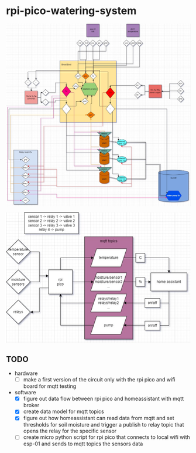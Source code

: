# rpi-pico-watering-system

![circuit diagram](doc/circuit.jpg "circuit diagram")

![data flow](doc/data-flow.jpg "data flow")

## TODO
- hardware
  -  [ ] make a first version of the circuit only with the rpi pico and wifi board for mqtt testing
- software
  - [x] figure out data flow between rpi pico and homeassistant with mqtt broker
  - [x] create data model for mqtt topics
  - [x] figure out how homeassistant can read data from mqtt and set thresholds for soil moisture and trigger a publish to relay topic that opens the relay for the specific sensor
  - [ ] create micro python script for rpi pico that connects to local wifi with esp-01 and sends to mqtt topics the sensors data
